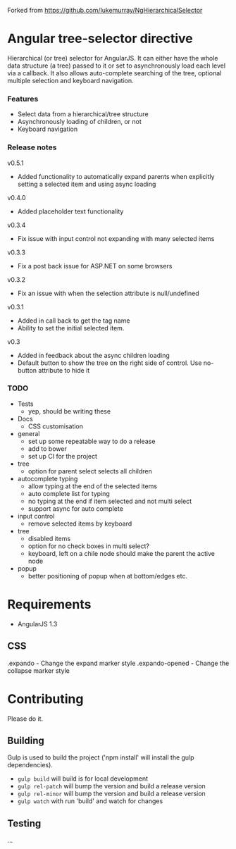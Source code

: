 Forked from https://github.com/lukemurray/NgHierarchicalSelector

Angular tree-selector directive
=======================================

Hierarchical (or tree) selector for AngularJS. It can either have the whole data structure (a tree) passed to it or set to asynchronously load each level via a callback. It also allows auto-complete searching of the tree, optional multiple selection and keyboard navigation.

### Features
- Select data from a hierarchical/tree structure
- Asynchronously loading of children, or not
- Keyboard navigation

### Release notes
v0.5.1
  - Added functionality to automatically expand parents when explicitly setting a selected item and using async loading

v0.4.0
  - Added placeholder text functionality

v0.3.4
  - Fix issue with input control not expanding with many selected items

v0.3.3
  - Fix a post back issue for ASP.NET on some browsers

v0.3.2
  - Fix an issue with when the selection attribute is null/undefined

v0.3.1
  - Added in call back to get the tag name
  - Ability to set the initial selected item.

v0.3
  - Added in feedback about the async children loading
  - Default button to show the tree on the right side of control. Use no-button attribute to hide it

### TODO
- Tests
  - yep, should be writing these
- Docs
  - CSS customisation
- general
  - set up some repeatable way to do a release
  - add to bower
  - set up CI for the project
- tree
  - option for parent select selects all children
- autocomplete typing
  - allow typing at the end of the selected items
  - auto complete list for typing
  - no typing at the end if item selected and not multi select
  - support async for auto complete
- input control
  - remove selected items by keyboard
- tree
  - disabled items
  - option for no check boxes in multi select?
  - keyboard, left on a chile node should make the parent the active node
- popup
  - better positioning of popup when at bottom/edges etc.

# Requirements
- AngularJS 1.3

## CSS
.expando - Change the expand marker style
.expando-opened - Change the collapse marker style

# Contributing
Please do it.

## Building
Gulp is used to build the project ('npm install' will install the gulp dependencies).
- `gulp build` will build is for local development
- `gulp rel-patch` will bump the version and build a release version
- `gulp rel-minor` will bump the version and build a release version
- `gulp watch` with run 'build' and watch for changes

## Testing
...

